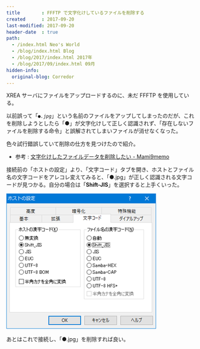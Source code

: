 ```yaml
---
title        : FFFTP で文字化けしているファイルを削除する
created      : 2017-09-20
last-modified: 2017-09-20
header-date  : true
path:
  - /index.html Neo's World
  - /blog/index.html Blog
  - /blog/2017/index.html 2017年
  - /blog/2017/09/index.html 09月
hidden-info:
  original-blog: Corredor
---
```


XREA サーバにファイルをアップロードするのに、未だ FFFTP を使用している。

以前誤って「*`●.jpg`*」という名前のファイルをアップしてしまったのだが、これを削除しようとしたら「●」が文字化けして正しく認識されず、「存在しないファイルを削除する命令」と誤解されてしまいファイルが消せなくなった。

色々試行錯誤していて削除の仕方を見つけたので紹介。

- 参考 : [文字化けしたファイルデータを削除したい - Mami9memo](https://sites.google.com/site/mamilinememo/zuo-yememo/wenzihuakeshitafairudetawoxuechushitai)

接続前の「ホストの設定」より、「文字コード」タブを開き、ホストとファイル名の文字コードをアレコレ変えてみると、「●.jpg」が正しく認識される文字コードが見つかる。自分の場合は「**Shift-JIS**」を選択すると上手くいった。

![文字コード設定を直す](20-02-01.png)

あとはこれで接続し、「●.jpg」を削除すれば良い。
